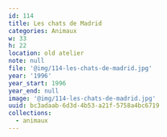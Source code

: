 ```yaml
---
id: 114
title: Les chats de Madrid
categories: Animaux
w: 33
h: 22
location: old atelier
note: null
file: '@img/114-les-chats-de-madrid.jpg'
year: '1996'
year_start: 1996
year_end: null
image: '@img/114-les-chats-de-madrid.jpg'
uuid: bc3adaab-6d3d-4b53-a21f-5758a4bc6719
collections:
  - animaux
---
```


